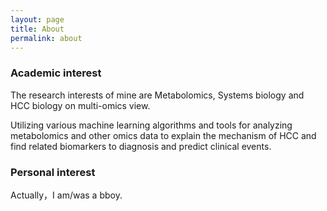 ```yaml
---
layout: page
title: About
permalink: about
---
```


### Academic interest

The research interests of mine are Metabolomics, Systems biology and HCC biology on multi-omics view.

Utilizing various machine learning algorithms and tools for analyzing metabolomics and other omics data to explain the mechanism of HCC and find related biomarkers to diagnosis and predict clinical events.

### Personal interest

Actually，I am/was a bboy.
